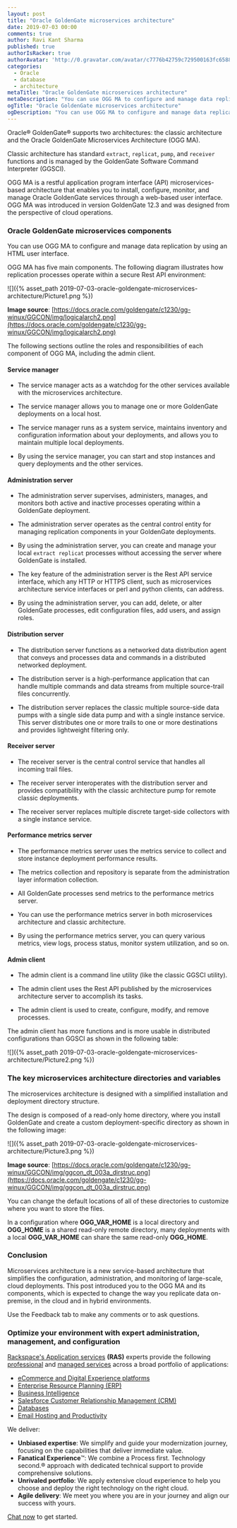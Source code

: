 ```yaml
---
layout: post
title: "Oracle GoldenGate microservices architecture"
date: 2019-07-03 00:00
comments: true
author: Ravi Kant Sharma
published: true
authorIsRacker: true
authorAvatar: 'http://0.gravatar.com/avatar/c7776b42759c729500163fc6588221ac'
categories:
  - Oracle
  - database
  - architecture
metaTitle: "Oracle GoldenGate microservices architecture"
metaDescription: "You can use OGG MA to configure and manage data replication by using an HTML user interface."
ogTitle: "Oracle GoldenGate microservices architecture"
ogDescription: "You can use OGG MA to configure and manage data replication by using an HTML user interface."
---
```


Oracle&reg; GoldenGate&reg; supports two architectures: the classic architecture
and the Oracle GoldenGate Microservices Architecture (OGG MA).

Classic architecture has standard `extract`, `replicat`, `pump`, and `receiver` functions
and is managed by the GoldenGate Software Command Interpreter (GGSCI).

OGG MA is a restful application program interface (API) microservices-based
architecture that enables you to install, configure, monitor, and manage Oracle
GoldenGate services through a web-based user interface. OGG MA was introduced
in version GoldenGate 12.3 and was designed from the perspective of cloud
operations.

<!-- more -->

### Oracle GoldenGate microservices components

You can use OGG MA to configure and manage data replication by using an HTML
user interface.

OGG MA has five main components. The following diagram illustrates how
replication processes operate within a secure Rest API environment:

![]({% asset_path 2019-07-03-oracle-goldengate-microservices-architecture/Picture1.png %})

**Image source**: [https://docs.oracle.com/goldengate/c1230/gg-winux/GGCON/img/logicalarch2.png](https://docs.oracle.com/goldengate/c1230/gg-winux/GGCON/img/logicalarch2.png)

The following sections outline the roles and responsibilities of each component
of OGG MA, including the admin client.

#### Service manager

-	The service manager acts as a watchdog for the other services available with
   the microservices architecture.

-	The service manager allows you to manage one or more GoldenGate
   deployments on a local host.

-	The service manager runs as a system service, maintains inventory and
   configuration information about your deployments, and allows you to maintain
   multiple local deployments.

-	By using the service manager, you can start and stop instances and query
   deployments and the other services.

#### Administration server

-	The administration server supervises, administers, manages, and monitors
   both active and inactive processes operating within a GoldenGate deployment.

-	The administration server operates as the central control entity for managing
   replication components in your GoldenGate deployments.

-	By using the administration server, you can create and manage your local
   `extract replicat` processes without accessing the server where GoldenGate is
   installed.

-	The key feature of the administration server is the Rest API service
   interface, which any HTTP or HTTPS client, such as microservices architecture
   service interfaces or perl and python clients, can address.

-	By using the administration server, you can add, delete, or alter GoldenGate
   processes, edit configuration files, add users, and assign roles.

#### Distribution server

-	The distribution server functions as a networked data distribution agent
   that conveys and processes data and commands in a distributed networked
   deployment.

-	The distribution server is a high-performance application that can handle
   multiple commands and data streams from multiple source-trail files concurrently.

-	The distribution server replaces the classic multiple source-side data pumps
   with a single side data pump and with a single instance service. This server
   distributes one or more trails to one or more destinations and provides
   lightweight filtering only.

#### Receiver server

-	The receiver server is the central control service that handles all incoming
   trail files.

-	The receiver server interoperates with the distribution server and provides
   compatibility with the classic architecture pump for remote classic
   deployments.

-	The receiver server replaces multiple discrete target-side collectors with a
   single instance service.

#### Performance metrics server

-	The performance metrics server uses the metrics service to collect and store
   instance deployment performance results.

-	The metrics collection and repository is separate from the administration
   layer information collection.

-	All GoldenGate processes send metrics to the performance metrics server.

-	You can use the performance metrics server in both microservices architecture
   and classic architecture.

-	By using the performance metrics server, you can query various metrics, view
   logs, process status, monitor system utilization, and so on.

#### Admin client

-	The admin client is a command line utility (like the classic GGSCI utility).

-	The admin client uses the Rest API published by the microservices
   architecture server to accomplish its tasks.

-	The admin client is used to create, configure, modify, and remove processes.


The admin client has more functions and is more usable in distributed
configurations than GGSCI as shown in the following table:

![]({% asset_path 2019-07-03-oracle-goldengate-microservices-architecture/Picture2.png %})

### The key microservices architecture directories and variables

The microservices architecture is designed with a simplified installation and
deployment directory structure.

The design is composed of a read-only home directory, where you install
GoldenGate and create a custom deployment-specific directory as shown in the
following image:

![]({% asset_path 2019-07-03-oracle-goldengate-microservices-architecture/Picture3.png %})

**Image source**: [https://docs.oracle.com/goldengate/c1230/gg-winux/GGCON/img/ggcon_dt_003a_dirstruc.png](https://docs.oracle.com/goldengate/c1230/gg-winux/GGCON/img/ggcon_dt_003a_dirstruc.png)

You can change the default locations of all of these directories to customize
where you want to store the files.

In a configuration where **OGG\_VAR\_HOME** is a local directory and
**OGG\_HOME** is a shared read-only remote directory, many deployments with a
local **OGG\_VAR\_HOME** can share the same read-only **OGG_HOME**.

### Conclusion

Microservices architecture is a new service-based architecture that simplifies
the configuration, administration, and monitoring of large-scale, cloud
deployments. This post introduced you to the OGG MA and its components, which
is expected to change the way you replicate data on-premise, in the cloud and
in hybrid environments.

Use the Feedback tab to make any comments or to ask questions.

### Optimize your environment with expert administration, management, and configuration

[Rackspace's Application services](https://www.rackspace.com/application-management/managed-services)
**(RAS)** experts provide the following [professional](https://www.rackspace.com/application-management/professional-services)
and
[managed services](https://www.rackspace.com/application-management/managed-services) across
a broad portfolio of applications:

- [eCommerce and Digital Experience platforms](https://www.rackspace.com/ecommerce-digital-experience)
- [Enterprise Resource Planning (ERP)](https://www.rackspace.com/erp)
- [Business Intelligence](https://www.rackspace.com/business-intelligence)
- [Salesforce Customer Relationship Management (CRM)](https://www.rackspace.com/salesforce-managed-services)
- [Databases](https://www.rackspace.com/dba-services)
- [Email Hosting and Productivity](https://www.rackspace.com/email-hosting)

We deliver:

- **Unbiased expertise**: We simplify and guide your modernization journey,
focusing on the capabilities that deliver immediate value.
- **Fanatical Experience**&trade;: We combine a Process first. Technology second.&reg;
approach with dedicated technical support to provide comprehensive solutions.
- **Unrivaled portfolio**: We apply extensive cloud experience to help you
choose and deploy the right technology on the right cloud.
- **Agile delivery**: We meet you where you are in your journey and align
our success with yours.

[Chat now](https://www.rackspace.com/#chat) to get started.

